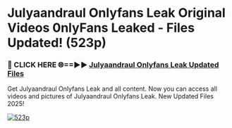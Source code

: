 # Julyaandraul Onlyfans Leak Original Videos 0nlyFans Leaked - Files Updated! (523p)

<h3>🔴 CLICK HERE 🌐==►► <a href="https://tinyurl.com/2wckxsce" rel="nofollow">Julyaandraul Onlyfans Leak Updated Files</a></h3>

Get Julyaandraul Onlyfans Leak and all content. Now you can access all videos and pictures of Julyaandraul Onlyfans Leak. New Updated Files 2025!

[![523p](https://i.imgur.com/AFduVYN.gif)](https://tinyurl.com/2wckxsce)
